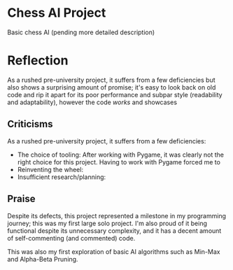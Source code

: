 # Chess AI Project

Basic chess AI (pending more detailed description)

# Reflection

As a rushed pre-university project, it suffers from a few deficiencies but also shows a surprising amount of promise; it's easy to look back on old code and rip it apart for its poor performance and subpar style (readability and adaptability), however the code *works* and showcases 

## Criticisms 

As a rushed pre-university project, it suffers from a few deficiencies:
- The choice of tooling: After working with Pygame, it was clearly not the right choice for this project. Having to work with Pygame forced me to 
- Reinventing the wheel: 
- Insufficient research/planning: 

## Praise 

Despite its defects, this project represented a milestone in my programming journey; this was my first large solo project. 
I'm also proud of it being functional despite its unnecessary complexity, and it has a decent amount of self-commenting (and commented) code. 

This was also my first exploration of basic AI algorithms such as Min-Max and Alpha-Beta Pruning. 